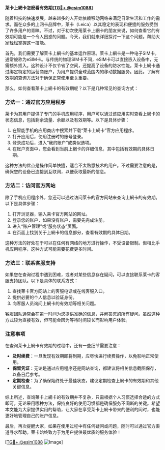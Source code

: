 **莱卡上網卡怎麽看有效期[[TG💪+ @esim1088](https://t.me/s/esim1088)]**

随着科技的快速发展，越来越多的人开始依赖移动网络来满足日常生活和工作的需求。而在众多的上网卡品牌中，莱卡（Leica）以其稳定的表现和便捷的服务受到了许多用户的青睐。不过，对于初次使用莱卡上網卡的朋友来说，如何查看它的有效期可能是一个令人困惑的问题。今天，我们就来详细探讨一下这个问题，帮助大家轻松掌握这一技能。

首先，我们需要了解莱卡上網卡的基本运作原理。莱卡上網卡是一种电子SIM卡，通常被称为eSIM卡。与传统的物理SIM卡不同，eSIM卡可以直接嵌入设备中，无需额外插入。这种设计不仅节省了空间，还提高了设备的防水性能。莱卡上網卡通过绑定特定的运营商账户，为用户提供全球范围内的移动数据服务。因此，了解有效期的查询方法对于确保正常使用至关重要。

那么，如何查看莱卡上網卡的有效期呢？以下是几种常见的查询方式：

### 方法一：通过官方应用程序
莱卡为其用户提供了专门的手机应用程序，用户可以通过该应用实时查看上網卡的状态信息，包括剩余流量、余额以及有效期等。以下是具体步骤：
1. 在智能手机的应用商店中搜索并下载“莱卡上網卡”官方应用程序。
2. 打开应用后，使用注册时的账号登录。
3. 登录成功后，进入“我的账户”或类似选项。
4. 在账户页面中，您会看到当前上網卡的详细信息，其中包括有效期的具体日期。

这种方法的优点是操作简单快捷，适合不太熟悉技术的用户。不过需要注意的是，确保您的设备已连接到互联网，以便获取最新的信息。

### 方法二：访问官方网站
除了手机应用程序外，您还可以通过访问莱卡的官方网站来查询上網卡的有效期。以下是具体步骤：
1. 打开浏览器，输入莱卡官方网站的网址。
2. 登录您的账户，如果没有账户，需要先完成注册。
3. 进入“账户管理”或“服务状态”页面。
4. 在页面上找到关于上網卡的信息部分，查看有效期的具体日期。

这种方法的好处在于可以在任何有网络的地方进行操作，不受设备限制。但相比手机应用程序，这种方式可能需要花费更多时间。

### 方法三：联系客服支持
如果您在查询过程中遇到困难，或者对某些信息存在疑问，可以直接联系莱卡的客服支持团队。以下是具体的联系方式：
1. 查找莱卡官方网站上的客服电话或在线客服入口。
2. 提供必要的个人信息以验证身份。
3. 向客服人员询问上網卡的有效期等相关问题。

客服团队通常会在第一时间为您提供准确的信息，并解答您的所有疑问。虽然这种方式较为直接有效，但可能会因为等待时间较长而影响用户体验。

### 注意事项
在查询莱卡上網卡有效期的过程中，还有一些细节需要注意：
- **及时续费**：一旦发现有效期即将到期，应尽快进行续费操作，以免影响正常使用。
- **保留凭证**：无论是通过应用程序还是网站查询，都建议将相关信息截图保存，以备日后参考。
- **定期检查**：为了确保始终处于最佳状态，建议定期检查上網卡的有效期和其他关键信息。

综上所述，查询莱卡上網卡的有效期并不复杂，只需根据个人习惯选择合适的方式即可。无论采用哪种方法，保持良好的使用习惯都是确保服务不间断的关键。希望本文能为大家提供实用的帮助，让大家在享受莱卡上網卡带来的便利的同时，也能更好地管理自己的账户信息。

最后，再次提醒大家，如果在使用过程中有任何疑问或问题，随时可以通过官方渠道寻求帮助。莱卡始终致力于为用户提供最优质的服务体验！

[[TG💪+ @esim1088](https://t.me/s/esim1088) ![Image](https://i.postimg.cc/4NQfJmqS/Snipaste-2025-05-13-00-14-12.png)]